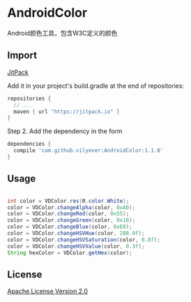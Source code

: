 # AndroidColor
Android颜色工具，包含W3C定义的颜色

## Import
[JitPack](https://jitpack.io/)

Add it in your project's build.gradle at the end of repositories:

```gradle
repositories {
  // ...
  maven { url "https://jitpack.io" }
}
```

Step 2. Add the dependency in the form

```gradle
dependencies {
  compile 'com.github.vilyever:AndroidColor:1.1.0'
}
```

## Usage
```java

int color = VDColor.res(R.color.White);
color = VDColor.changeAlpha(color, 0xA0);
color = VDColor.changeRed(color, 0x55);
color = VDColor.changeGreen(color, 0x10);
color = VDColor.changeBlue(color, 0xE0);
color = VDColor.changeHSVHue(color, 288.0f);
color = VDColor.changeHSVSaturation(color, 0.8f);
color = VDColor.changeHSVValue(color, 0.3f);
String hexColor = VDColor.getHex(color);

```

## License
[Apache License Version 2.0](http://www.apache.org/licenses/LICENSE-2.0.txt)

